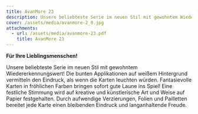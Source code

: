 ```yaml
---
title: AvanMore 23
description: Unsere beliebteste Serie im neuen Stil mit gewohntem Wiedererkennungswert!
cover: /assets/media/avanmore-2_0.jpg
attachments:
  - url: /assets/media/avanmore-23.pdf
    title: AvanMore 23
---
```

**Für Ihre Lieblingsmenschen!**

Unsere beliebteste Serie im neuen Stil mit gewohntem Wiedererkennungswert! Die bunten Applikationen auf
weißem Hintergrund vermitteln den Eindruck, als wenn die Karten leuchten würden. Fantasievolle Karten in fröhlichen Farben bringen sofort gute Laune ins Spiel! Eine festliche Stimmung wird auf kreative und künstlerische Art und Weise auf Papier festgehalten. Durch aufwendige Verzierungen, Folien und Pailletten bereitet jede Karte einen bleibenden Eindruck und langanhaltende Freude.